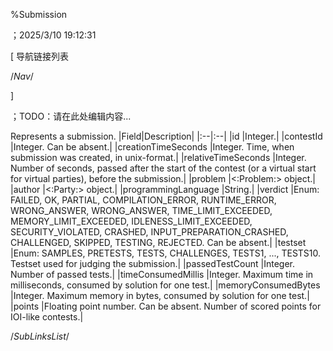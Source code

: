 ﻿
%Submission

；2025/3/10 19:12:31


[ 导航链接列表

/*Nav*/

]

；TODO：请在此处编辑内容...




[](@Submission)


Represents a submission.
|Field|Description|
|:--|:--|
|id |Integer.|
|contestId |Integer. Can be absent.|
|creationTimeSeconds |Integer. Time, when submission was created, in unix-format.|
|relativeTimeSeconds |Integer. Number of seconds, passed after the start of the contest (or a virtual start for virtual parties), before the submission.|
|problem |<:Problem:> object.|
|author |<:Party:> object.|
|programmingLanguage |String.|
|verdict |Enum: FAILED, OK, PARTIAL, COMPILATION_ERROR, RUNTIME_ERROR, WRONG_ANSWER, WRONG_ANSWER, TIME_LIMIT_EXCEEDED, MEMORY_LIMIT_EXCEEDED, IDLENESS_LIMIT_EXCEEDED, SECURITY_VIOLATED, CRASHED, INPUT_PREPARATION_CRASHED, CHALLENGED, SKIPPED, TESTING, REJECTED. Can be absent.|
|testset |Enum: SAMPLES, PRETESTS, TESTS, CHALLENGES, TESTS1, ..., TESTS10. Testset used for judging the submission.|
|passedTestCount |Integer. Number of passed tests.|
|timeConsumedMillis |Integer. Maximum time in milliseconds, consumed by solution for one test.|
|memoryConsumedBytes |Integer. Maximum memory in bytes, consumed by solution for one test.|
|points |Floating point number. Can be absent. Number of scored points for IOI-like contests.|





/*SubLinksList*/



